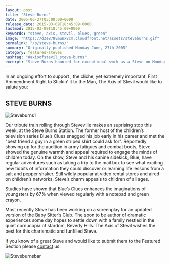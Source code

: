 ```yaml
---
layout: post
title: "Steve Burns"
date: 2005-06-27T05:00:00+0000
release_date: 2015-03-09T18:45:09+0000
lastmod: 2015-03-09T18:45:09+0000
keywords: "steve, axis, stevil, blues, green"
image: "https://d3e878vmunx8cm.cloudfront.net/assets/steveburns.gif"
permalink: "/p/steve-burns/"
summary: "Originally published Monday June, 27th 2005"
category: featured-steves
hashtag: "#axisofstevil_steve-burns"
excerpt: "Steve Burns honored for exceptional work as a Steve on Monday June, 27th 2005"
---
```


[id_1]: https://d3e878vmunx8cm.cloudfront.net/assets/steveburns.gif "Steveburns1"[id_2]: https://d3e878vmunx8cm.cloudfront.net/assets/steveburnsmural.gif "Steveburnsbar"

In an ongoing effort to support , the cliche, yet extremely important, First Ammendment Right to Stickin' it to the Man, The Axis of Stevil would like to salute you:

## STEVE BURNS ##

![Steveburns1][id_1]

Our tribute train rolling through Steveville makes an suprising stop this week, at the Steve Burns Station. The former host of the children’s television series Blue’s Clues snagged his job early in his career and met the "best friend a guy in a green striped shirt could ask for". Reportedly showing up for the audition in army fatigues and combat boots, Steve showed the genuine warmth and appeal required to engage the minds of children today. On the show, Steve and his canine sidekick, Blue, have regular adventures such as taking a trip to the mail box to see what exciting new tidbits of information they could discover or learning life lessons from a salt and pepper shaker. Still wildly popular at video rental stores and aired on children’s networks, Steve’s charm appeals to children of all ages.

Studies have shown that Blue’s Clues enhances the imaginations of youngsters by 67% when viewed regularly with a notepad and green crayon.

Most recently Steve has been working on a screenplay for an updated version of the Baby Sitter’s Club. The soon to be author of dramatic experiences some day hopes to settle down with a family nestled in the quiet cornucopia of stardom, Beverly Hills. The Axis of Stevil wishes the best for this charismatic and funfilled Steve.

If you know of a great Steve and would like to submit them to the Featured Section please [contact](/contact) us.

![Steveburnsbar][id_2]
